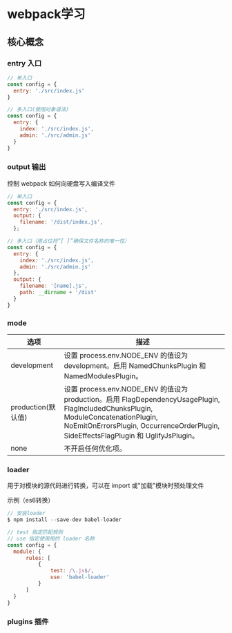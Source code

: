 webpack学习  
===

核心概念
---

### entry 入口

```javascript 
// 单入口
const config = {
  entry: './src/index.js'
}
```

```javascript {line-numbers}
// 多入口(使用对象语法)
const config = {
  entry: {
    index: './src/index.js',
    admin: './src/admin.js'
  }
}
```

### output 输出
控制 webpack 如何向硬盘写入编译文件

```javascript {line-numbers}
// 单入口
const config = {
  entry: './src/index.js',
  output: {
    filename: '/dist/index.js',
  };
```

```javascript {line-numbers}
// 多入口（用占位符“[ ]”确保文件名称的唯一性）
const config = {
  entry: {
    index: './src/index.js',
    admin: './src/admin.js'
  },
  output: {
    filename: '[name].js',
    path: __dirname + '/dist'
  }
}
```

### mode

|选项|描述|
|---|---|
| development | 设置 process.env.NODE_ENV 的值设为 development。启用 NamedChunksPlugin 和 NamedModulesPlugin。 |
| production(默认值) | 设置 process.env.NODE_ENV 的值设为 production。启用 FlagDependencyUsagePlugin, FlagIncludedChunksPlugin, ModuleConcatenationPlugin, NoEmitOnErrorsPlugin, OccurrenceOrderPlugin, SideEffectsFlagPlugin 和 UglifyJsPlugin。 |
|none|不开启任何优化项。|

### loader
用于对模块的源代码进行转换，可以在 import 或"加载"模块时预处理文件

示例（es6转换）

```javascript {line-numbers}
// 安装loader
$ npm install --save-dev babel-loader
```

```javascript {line-numbers}
// test 指定匹配规则
// use 指定使⽤用的 loader 名称
const config = {
  module: {
      rules: [
          {
              test: /\.js$/,
              use: 'babel-loader'
          }
      ]
  }
}
```
### plugins 插件
